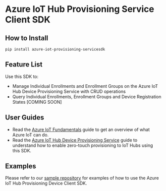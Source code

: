 # Azure IoT Hub Provisioning Service Client SDK

## How to Install
```
pip install azure-iot-provisioning-servicesdk
```

## Feature List
Use this SDK to:
* Manage Individual Enrollments and Enrollment Groups on the Azure IoT Hub Device Provisioning Service with CRUD operations
* Query Individual Enrollments, Enrollment Groups and Device Registration States [COMING SOON]

## User Guides
* Read the [Azure IoT Fundamentals][iot-fundamentals] guide to get an overview of what Azure IoT can do.
* Read the [Azure IoT Hub Device Provisioning Service][dps-doc] guide to understand how to enable zero-touch provisioning to IoT Hubs using this SDK.

## Examples
Please refer to our [sample repository][dps-service-samples] for examples of how to use the Azure IoT Hub Provisioning Device Client SDK.


[iot-fundamentals]: https://docs.microsoft.com/en-us/azure/iot-fundamentals/
[dps-doc]: https://docs.microsoft.com/en-us/azure/iot-dps/
[dps-service-samples]:https://github.com/Azure/azure-iot-sdk-python/tree/master/provisioning_service_client/samples
